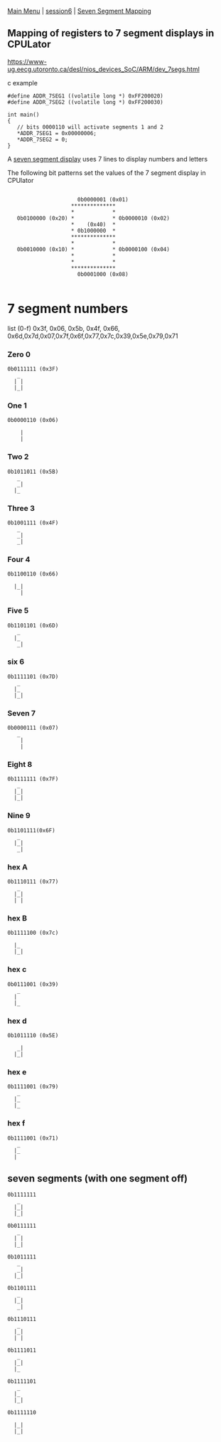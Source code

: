 [Main Menu](../../sessions/README.md) | [session6](../../session6/) | [Seven Segment Mapping](../sevensegment/sevensegmentmapping.md)

## Mapping of registers to 7 segment displays in CPULator

https://www-ug.eecg.utoronto.ca/desl/nios_devices_SoC/ARM/dev_7segs.html

c example
```
#define ADDR_7SEG1 ((volatile long *) 0xFF200020)
#define ADDR_7SEG2 ((volatile long *) 0xFF200030)

int main()
{
   // bits 0000110 will activate segments 1 and 2 
   *ADDR_7SEG1 = 0x00000006; 
   *ADDR_7SEG2 = 0;
}
```


A [seven segment display](https://en.wikipedia.org/wiki/Seven-segment_display) uses 7 lines to display numbers and letters
 
The following bit patterns set the values of the 7 segment display in CPUlator

```

                      0b0000001 (0x01)
                    **************
                    *            *
   0b0100000 (0x20) *            * 0b0000010 (0x02)
                    *    (0x40)  *
                    * 0b1000000  *
                    **************
                    *            *
   0b0010000 (0x10) *            * 0b0000100 (0x04)
                    *            *
                    *            *
                    **************
                      0b0001000 (0x08)
             
```

# 7 segment numbers

list (0-f) 0x3f, 0x06, 0x5b, 0x4f, 0x66, 0x6d,0x7d,0x07,0x7f,0x6f,0x77,0x7c,0x39,0x5e,0x79,0x71

### Zero 0
```
0b0111111 (0x3F)
   _
  | |
  |_|

```
### One 1
```
0b0000110 (0x06)

    |
    |

```

### Two 2

```
0b1011011 (0x5B)
   _
   _|
  |_

```

### Three 3

```
0b1001111 (0x4F)
   _
   _|
   _|

```

### Four 4

```
0b1100110 (0x66)
   
  |_|
    |

```

### Five 5
```
0b1101101 (0x6D)
   _
  |_
   _|

```

### six 6

```
0b1111101 (0x7D)
   _
  |_
  |_|

```

### Seven 7

```
0b0000111 (0x07)
   _
    |
    |

```

### Eight 8

```
0b1111111 (0x7F)
   _
  |_|
  |_|

```

### Nine 9

```
0b1101111(0x6F)
   _
  |_|
   _|

```

### hex A

```
0b1110111 (0x77)
   _
  |_|
  | |

```

### hex B

```
0b1111100 (0x7c)
   
  |_
  |_|

```

### hex c

```
0b0111001 (0x39)
   _
  |
  |_

```

### hex d

```
0b1011110 (0x5E)
   
   _|
  |_|

```

### hex e

```
0b1111001 (0x79)
   _
  |_
  |_

```

### hex f

```
0b1111001 (0x71)
   _
  |_
  |

```

## seven segments (with one segment off)

```
0b1111111
   _
  |_|
  |_|

```

```
0b0111111
   _
  | |
  |_|

```

```
0b1011111
   _
   _|
  |_|

```

```
0b1101111
   _
  |_|
   _|

```

```
0b1110111
   _
  |_|
  | |

```

```
0b1111011
   _
  |_|
  |_

```

```
0b1111101
   _
  |_
  |_|

```

```
0b1111110
   
  |_|
  |_|
  
```
